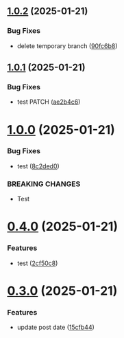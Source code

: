 ## [1.0.2](https://github.com/dicadev/test-release-please/compare/v1.0.1...v1.0.2) (2025-01-21)


### Bug Fixes

* delete temporary branch ([90fc6b8](https://github.com/dicadev/test-release-please/commit/90fc6b8178fc86bfc177d12cdbb48852795a08f8))



## [1.0.1](https://github.com/dicadev/test-release-please/compare/v1.0.0...v1.0.1) (2025-01-21)


### Bug Fixes

* test PATCH ([ae2b4c6](https://github.com/dicadev/test-release-please/commit/ae2b4c6841ac5738d81529fd0e4dc94ea309b1de))



# [1.0.0](https://github.com/dicadev/test-release-please/compare/v0.4.0...v1.0.0) (2025-01-21)


### Bug Fixes

* test ([8c2ded0](https://github.com/dicadev/test-release-please/commit/8c2ded0581dfc63a887d91e8a565d84c42b0357f))


### BREAKING CHANGES

* Test



# [0.4.0](https://github.com/dicadev/test-release-please/compare/v0.3.0...v0.4.0) (2025-01-21)


### Features

* test ([2cf50c8](https://github.com/dicadev/test-release-please/commit/2cf50c835a625c23b3f6b0db2739ac46197ae323))



# [0.3.0](https://github.com/dicadev/test-release-please/compare/v0.2.0...v0.3.0) (2025-01-21)


### Features

* update post date ([15cfb44](https://github.com/dicadev/test-release-please/commit/15cfb446d00b77da35696057f2799ef379e371a2))



